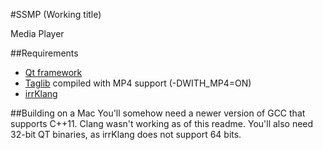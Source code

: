#SSMP (Working title)

Media Player

##Requirements
* [Qt framework](http://qt.nokia.com/downloads)
* [Taglib](https://github.com/taglib/taglib)
    compiled with MP4 support (-DWITH_MP4=ON)
* [irrKlang](http://www.ambiera.com/irrklang/)

##Building on a Mac
You'll somehow need a newer version of GCC that supports C++11. Clang wasn't working
as of this readme. You'll also need 32-bit QT binaries, as irrKlang does not support
64 bits.
